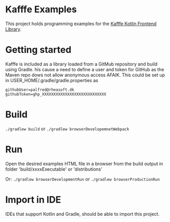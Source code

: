 # Kafffe Examples
This project holds programming examples for the [Kafffe Kotlin Frontend Library](https://github.com/cs-aware-next/data-visualisation.git).

# Getting started
Kafffe is included as a library loaded from a GitMub repository and build using Gradle. his cause a need to define a user and token for GitHub as the Maven repo dows not allow anonymous access AFAIK. This could be set up in USER_HOME/.gradle/gradle.properties as 

```properties
githubUser=palfred@rheasoft.dk
githubToken=ghp_XXXXXXXXXXXXXXXXXXXXXXXXXXXX
```

# Build

`./gradlew build` or `./gradlew browserDevelopemnetWebpack`

# Run
Open the desired examples HTML file in a browser from the build output in folder 'build/xxxxExecutable' or 'distributions'

Or:
`./gradlew browserDevelopmentRun` or `./gradlew browserProductionRun`  

# Import in IDE
IDEs that support Kotlin and Gradle, should be able to import this project.